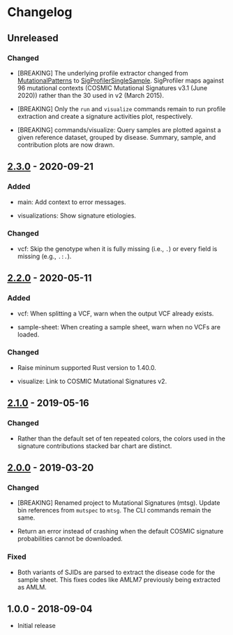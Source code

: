 # Changelog

## Unreleased

### Changed

  * [BREAKING] The underlying profile extractor changed from
    [MutationalPatterns] to [SigProfilerSingleSample]. SigProfiler maps against
    96 mutational contexts (COSMIC Mutational Signatures v3.1 (June 2020))
    rather than the 30 used in v2 (March 2015).

  * [BREAKING] Only the `run` and `visualize` commands remain to run profile
    extraction and create a signature activities plot, respectively.

  * [BREAKING] commands/visualize: Query samples are plotted against a given
    reference dataset, grouped by disease. Summary, sample, and contribution
    plots are now drawn.

[MutationalPatterns]: https://www.bioconductor.org/packages/release/bioc/html/MutationalPatterns.html
[SigProfilerSingleSample]: https://cancer.sanger.ac.uk/cosmic/signatures/sigprofiler.tt

## [2.3.0] - 2020-09-21

### Added

  * main: Add context to error messages.

  * visualizations: Show signature etiologies.

### Changed

  * vcf: Skip the genotype when it is fully missing (i.e., `.`) or every field
    is missing (e.g., `.:.`).

## [2.2.0] - 2020-05-11

### Added

  * vcf: When splitting a VCF, warn when the output VCF already exists.

  * sample-sheet: When creating a sample sheet, warn when no VCFs are loaded.

### Changed

  * Raise mininum supported Rust version to 1.40.0.

  * visualize: Link to COSMIC Mutational Signatures v2.

## [2.1.0] - 2019-05-16

### Changed

  * Rather than the default set of ten repeated colors, the colors used in the
    signature contributions stacked bar chart are distinct.

## [2.0.0] - 2019-03-20

### Changed

  * [BREAKING] Renamed project to Mutational Signatures (mtsg). Update bin
    references from `mutspec` to `mtsg`. The CLI commands remain the same.

  * Return an error instead of crashing when the default COSMIC signature
    probabilities cannot be downloaded.

### Fixed

  * Both variants of SJIDs are parsed to extract the disease code for the
    sample sheet. This fixes codes like AMLM7 previously being extracted as
    AMLM.

## 1.0.0 - 2018-09-04

  * Initial release

[2.3.0]: https://github.com/stjude/mtsg/compare/v2.2.0...v2.3.0
[2.2.0]: https://github.com/stjude/mtsg/compare/v2.1.0...v2.2.0
[2.1.0]: https://github.com/stjude/mtsg/compare/v2.0.0...v2.1.0
[2.0.0]: https://github.com/stjude/mtsg/compare/v1.0.0...v2.0.0
